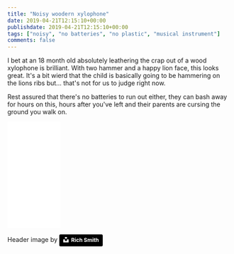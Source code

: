 ```yaml
---
title: "Noisy woodern xylophone"
date: 2019-04-21T12:15:10+00:00
publishdate: 2019-04-21T12:15:10+00:00
tags: ["noisy", "no batteries", "no plastic", "musical instrument"]
comments: false
---
```


I bet at an 18 month old absolutely leathering the crap out of a wood xylophone is brilliant.  With two hammer and a happy lion face, this looks great.  It's a bit wierd that the child is basically going to be hammering on the lions ribs but... that's not for us to judge right now.

Rest assured that there's no batteries to run out either, they can bash away for hours on this, hours after you've left and their parents are cursing the ground you walk on.

<iframe style="width:120px;height:240px;" marginwidth="0" marginheight="0" scrolling="no" frameborder="0" src="//ws-eu.amazon-adsystem.com/widgets/q?ServiceVersion=20070822&OneJS=1&Operation=GetAdHtml&MarketPlace=GB&source=ss&ref=as_ss_li_til&ad_type=product_link&tracking_id=wwwcoldclimat-21&language=en_GB&marketplace=amazon&region=GB&placement=B00IXP48KM&asins=B00IXP48KM&linkId=cdf4b66976a48450bdfec5506b49dbb0&show_border=true&link_opens_in_new_window=true"></iframe>


Header image by <a style="background-color:black;color:white;text-decoration:none;padding:4px 6px;font-family:-apple-system, BlinkMacSystemFont, &quot;San Francisco&quot;, &quot;Helvetica Neue&quot;, Helvetica, Ubuntu, Roboto, Noto, &quot;Segoe UI&quot;, Arial, sans-serif;font-size:12px;font-weight:bold;line-height:1.2;display:inline-block;border-radius:3px" href="https://unsplash.com/@richwilliamsmith?utm_medium=referral&amp;utm_campaign=photographer-credit&amp;utm_content=creditBadge" target="_blank" rel="noopener noreferrer" title="Download free do whatever you want high-resolution photos from Rich Smith"><span style="display:inline-block;padding:2px 3px"><svg xmlns="http://www.w3.org/2000/svg" style="height:12px;width:auto;position:relative;vertical-align:middle;top:-2px;fill:white" viewBox="0 0 32 32"><title>unsplash-logo</title><path d="M10 9V0h12v9H10zm12 5h10v18H0V14h10v9h12v-9z"></path></svg></span><span style="display:inline-block;padding:2px 3px">Rich Smith</span></a>